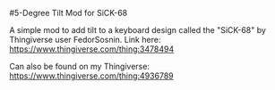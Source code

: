 #5-Degree Tilt Mod for SiCK-68

A simple mod to add tilt to a keyboard design called the "SiCK-68" by Thingiverse user FedorSosnin. Link here: https://www.thingiverse.com/thing:3478494

Can also be found on my Thingiverse: https://www.thingiverse.com/thing:4936789
